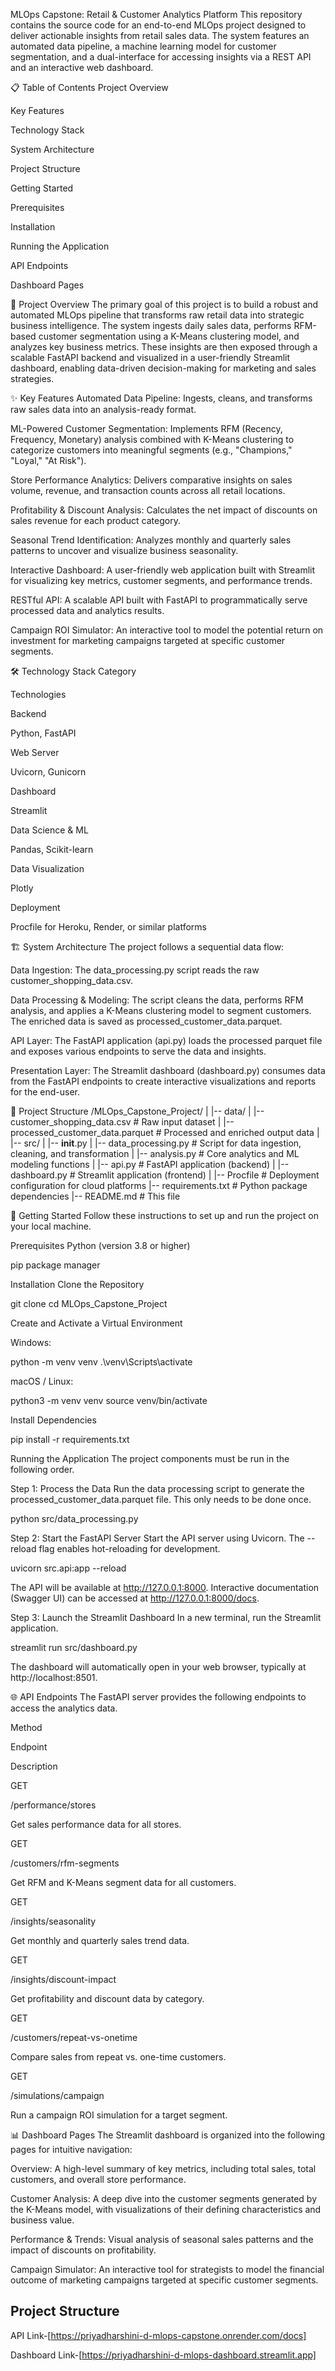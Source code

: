 MLOps Capstone: Retail & Customer Analytics Platform
This repository contains the source code for an end-to-end MLOps project designed to deliver actionable insights from retail sales data. The system features an automated data pipeline, a machine learning model for customer segmentation, and a dual-interface for accessing insights via a REST API and an interactive web dashboard.

📋 Table of Contents
Project Overview

Key Features

Technology Stack

System Architecture

Project Structure

Getting Started

Prerequisites

Installation

Running the Application

API Endpoints

Dashboard Pages

🎯 Project Overview
The primary goal of this project is to build a robust and automated MLOps pipeline that transforms raw retail data into strategic business intelligence. The system ingests daily sales data, performs RFM-based customer segmentation using a K-Means clustering model, and analyzes key business metrics. These insights are then exposed through a scalable FastAPI backend and visualized in a user-friendly Streamlit dashboard, enabling data-driven decision-making for marketing and sales strategies.

✨ Key Features
Automated Data Pipeline: Ingests, cleans, and transforms raw sales data into an analysis-ready format.

ML-Powered Customer Segmentation: Implements RFM (Recency, Frequency, Monetary) analysis combined with K-Means clustering to categorize customers into meaningful segments (e.g., "Champions," "Loyal," "At Risk").

Store Performance Analytics: Delivers comparative insights on sales volume, revenue, and transaction counts across all retail locations.

Profitability & Discount Analysis: Calculates the net impact of discounts on sales revenue for each product category.

Seasonal Trend Identification: Analyzes monthly and quarterly sales patterns to uncover and visualize business seasonality.

Interactive Dashboard: A user-friendly web application built with Streamlit for visualizing key metrics, customer segments, and performance trends.

RESTful API: A scalable API built with FastAPI to programmatically serve processed data and analytics results.

Campaign ROI Simulator: An interactive tool to model the potential return on investment for marketing campaigns targeted at specific customer segments.

🛠️ Technology Stack
Category

Technologies

Backend

Python, FastAPI

Web Server

Uvicorn, Gunicorn

Dashboard

Streamlit

Data Science & ML

Pandas, Scikit-learn

Data Visualization

Plotly

Deployment

Procfile for Heroku, Render, or similar platforms

🏗️ System Architecture
The project follows a sequential data flow:

Data Ingestion: The data_processing.py script reads the raw customer_shopping_data.csv.

Data Processing & Modeling: The script cleans the data, performs RFM analysis, and applies a K-Means clustering model to segment customers. The enriched data is saved as processed_customer_data.parquet.

API Layer: The FastAPI application (api.py) loads the processed parquet file and exposes various endpoints to serve the data and insights.

Presentation Layer: The Streamlit dashboard (dashboard.py) consumes data from the FastAPI endpoints to create interactive visualizations and reports for the end-user.

📁 Project Structure
/MLOps_Capstone_Project/
|
|-- data/
|   |-- customer_shopping_data.csv      # Raw input dataset
|   |-- processed_customer_data.parquet # Processed and enriched output data
|
|-- src/
|   |-- __init__.py
|   |-- data_processing.py              # Script for data ingestion, cleaning, and transformation
|   |-- analysis.py                     # Core analytics and ML modeling functions
|   |-- api.py                          # FastAPI application (backend)
|   |-- dashboard.py                    # Streamlit application (frontend)
|
|-- Procfile                            # Deployment configuration for cloud platforms
|-- requirements.txt                    # Python package dependencies
|-- README.md                           # This file

🚀 Getting Started
Follow these instructions to set up and run the project on your local machine.

Prerequisites
Python (version 3.8 or higher)

pip package manager

Installation
Clone the Repository

git clone <your-repository-url>
cd MLOps_Capstone_Project

Create and Activate a Virtual Environment

Windows:

python -m venv venv
.\venv\Scripts\activate

macOS / Linux:

python3 -m venv venv
source venv/bin/activate

Install Dependencies

pip install -r requirements.txt

Running the Application
The project components must be run in the following order.

Step 1: Process the Data
Run the data processing script to generate the processed_customer_data.parquet file. This only needs to be done once.

python src/data_processing.py

Step 2: Start the FastAPI Server
Start the API server using Uvicorn. The --reload flag enables hot-reloading for development.

uvicorn src.api:app --reload

The API will be available at http://127.0.0.1:8000. Interactive documentation (Swagger UI) can be accessed at http://127.0.0.1:8000/docs.

Step 3: Launch the Streamlit Dashboard
In a new terminal, run the Streamlit application.

streamlit run src/dashboard.py

The dashboard will automatically open in your web browser, typically at http://localhost:8501.

🌐 API Endpoints
The FastAPI server provides the following endpoints to access the analytics data.

Method

Endpoint

Description

GET

/performance/stores

Get sales performance data for all stores.

GET

/customers/rfm-segments

Get RFM and K-Means segment data for all customers.

GET

/insights/seasonality

Get monthly and quarterly sales trend data.

GET

/insights/discount-impact

Get profitability and discount data by category.

GET

/customers/repeat-vs-onetime

Compare sales from repeat vs. one-time customers.

GET

/simulations/campaign

Run a campaign ROI simulation for a target segment.

📊 Dashboard Pages
The Streamlit dashboard is organized into the following pages for intuitive navigation:

Overview: A high-level summary of key metrics, including total sales, total customers, and overall store performance.

Customer Analysis: A deep dive into the customer segments generated by the K-Means model, with visualizations of their defining characteristics and business value.

Performance & Trends: Visual analysis of seasonal sales patterns and the impact of discounts on profitability.

Campaign Simulator: An interactive tool for strategists to model the financial outcome of marketing campaigns targeted at specific customer segments.


## Project Structure

API Link-[https://priyadharshini-d-mlops-capstone.onrender.com/docs]

Dashboard Link-[https://priyadharshini-d-mlops-dashboard.streamlit.app]



